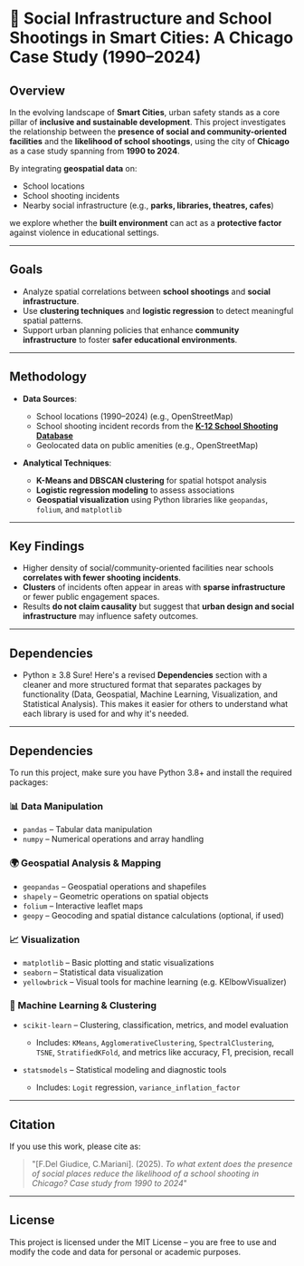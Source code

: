 # 📍 Social Infrastructure and School Shootings in Smart Cities: A Chicago Case Study (1990–2024)

## Overview

In the evolving landscape of **Smart Cities**, urban safety stands as a core pillar of **inclusive and sustainable development**. This project investigates the relationship between the **presence of social and community-oriented facilities** and the **likelihood of school shootings**, using the city of **Chicago** as a case study spanning from **1990 to 2024**.

By integrating **geospatial data** on:

* School locations
* School shooting incidents
* Nearby social infrastructure (e.g., **parks, libraries, theatres, cafes**)

we explore whether the **built environment** can act as a **protective factor** against violence in educational settings.

---

## Goals

* Analyze spatial correlations between **school shootings** and **social infrastructure**.
* Use **clustering techniques** and **logistic regression** to detect meaningful spatial patterns.
* Support urban planning policies that enhance **community infrastructure** to foster **safer educational environments**.

---

## Methodology

* **Data Sources**:

  * School locations (1990–2024) (e.g., OpenStreetMap)
  * School shooting incident records from the **[K-12 School Shooting Database](https://www.chds.us/ssdb/)**
  * Geolocated data on public amenities (e.g., OpenStreetMap)

* **Analytical Techniques**:

  * **K-Means and DBSCAN clustering** for spatial hotspot analysis
  * **Logistic regression modeling** to assess associations
  * **Geospatial visualization** using Python libraries like `geopandas`, `folium`, and `matplotlib`

---

## Key Findings

* Higher density of social/community-oriented facilities near schools **correlates with fewer shooting incidents**.
* **Clusters** of incidents often appear in areas with **sparse infrastructure** or fewer public engagement spaces.
* Results **do not claim causality** but suggest that **urban design and social infrastructure** may influence safety outcomes.

---

## Dependencies

* Python ≥ 3.8
Sure! Here's a revised **Dependencies** section with a cleaner and more structured format that separates packages by functionality (Data, Geospatial, Machine Learning, Visualization, and Statistical Analysis). This makes it easier for others to understand what each library is used for and why it's needed.

---

## Dependencies

To run this project, make sure you have Python 3.8+ and install the required packages:

### 📊 Data Manipulation

* `pandas` – Tabular data manipulation
* `numpy` – Numerical operations and array handling

### 🌍 Geospatial Analysis & Mapping

* `geopandas` – Geospatial operations and shapefiles
* `shapely` – Geometric operations on spatial objects
* `folium` – Interactive leaflet maps
* `geopy` – Geocoding and spatial distance calculations (optional, if used)

### 📈 Visualization

* `matplotlib` – Basic plotting and static visualizations
* `seaborn` – Statistical data visualization
* `yellowbrick` – Visual tools for machine learning (e.g. KElbowVisualizer)

### 🧠 Machine Learning & Clustering

* `scikit-learn` – Clustering, classification, metrics, and model evaluation

  * Includes: `KMeans`, `AgglomerativeClustering`, `SpectralClustering`, `TSNE`, `StratifiedKFold`, and metrics like accuracy, F1, precision, recall

* `statsmodels` – Statistical modeling and diagnostic tools

  * Includes: `Logit` regression, `variance_inflation_factor`

---

## Citation

If you use this work, please cite as:

> "\[F.Del Giudice, C.Mariani]. (2025). *To what extent does the presence of social places reduce the likelihood of a school shooting in Chicago? Case study from 1990 to 2024*"

---

## License

This project is licensed under the MIT License – you are free to use and modify the code and data for personal or academic purposes.





  


